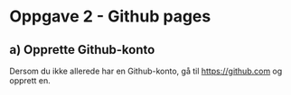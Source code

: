 # Oppgave 2 - Github pages

## a) Opprette Github-konto
Dersom du ikke allerede har en Github-konto, gå til https://github.com og opprett en.
